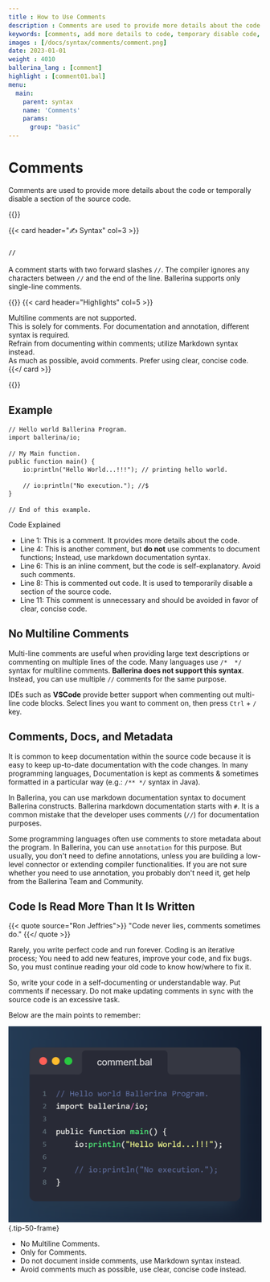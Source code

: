 ```yaml
---
title : How to Use Comments
description : Comments are used to provide more details about the code or temporally disable a section of the source code. <br> A comment starts with two forward slashes `//`. The compiler ignores any characters between `//` and the end of the line. 
keywords: [comments, add more details to code, temporary disable code, markdown syntax for documentation]
images : [/docs/syntax/comments/comment.png]
date: 2023-01-01
weight : 4010
ballerina_lang : [comment]
highlight : [comment01.bal]
menu: 
  main:
    parent: syntax
    name: 'Comments'
    params:
      group: "basic"
---
```


# Comments

Comments are used to provide more details about the code or temporally disable a section of the source code.

{{<cards>}}

{{< card header="✍ Syntax" col=3 >}}

#### `//`

A comment starts with two forward slashes `//`. The compiler ignores any characters between `//` and the end of the line. Ballerina supports only single-line comments.


{{</card>}}
{{< card header="Highlights" col=5 >}}

<i class="bi bi-info-lg text-primary"></i> Multiline comments are not supported. <br>
<i class="bi bi-check2 text-success"></i> This is solely for comments. For documentation and annotation, different syntax is required.<br>
<i class="bi bi-x-lg text-danger"></i> Refrain from documenting within comments; utilize Markdown syntax instead.<br>
<i class="bi bi-check2 text-success"></i> As much as possible, avoid comments. Prefer using clear, concise code.<br>
{{</ card >}}

{{</cards>}}


## Example

```ballerina {filename="comments.bal" result="output" lines="1 4 6 8 11" codeview=false}
// Hello world Ballerina Program.
import ballerina/io;

// My Main function.
public function main() {
    io:println("Hello World...!!!"); // printing hello world.

    // io:println("No execution."); //$
}

// End of this example.

```

Code Explained

* Line 1: <i class="bi bi-info-circle text-primary"></i> This is a comment. It provides more details about the code. 
* Line 4: <i class="bi bi-exclamation-square text-warning"></i> This is another comment, but **do not** use comments to document functions; Instead, use markdown documentation syntax.
* Line 6: <i class="bi bi-exclamation-square text-warning"></i> This is an inline comment, but the code is self-explanatory. Avoid such comments.
* Line 8: <i class="bi bi-check-circle text-success"></i> This is commented out code. It is used to temporarily disable a section of the source code.
* Line 11: <i class="bi bi-exclamation-square text-warning"></i> This comment is unnecessary and should be avoided in favor of clear, concise code.


## No Multiline Comments

Multi-line comments are useful when providing large text descriptions or commenting on multiple lines of the code. Many languages use `/*  */` syntax for multiline comments. **Ballerina does not support this syntax**. Instead, you can use multiple `//` comments for the same purpose.

IDEs such as **VSCode** provide better support when commenting out multi-line code blocks. Select lines you want to comment on, then press `Ctrl` + `/` key.

## Comments, Docs, and Metadata

It is common to keep documentation within the source code because it is easy to keep up-to-date documentation with the code changes. In many programming languages, Documentation is kept as comments & sometimes formatted in a particular way (e.g.: `/** */` syntax in Java).

In Ballerina, you can use markdown documentation syntax to document Ballerina constructs. Ballerina markdown documentation starts with `#`. It is a common mistake that the developer uses comments (`//`) for documentation purposes.

Some programming languages often use comments to store metadata about the program. In Ballerina, you can use `annotation` for this purpose. But usually, you don't need to define annotations, unless you are building a low-level connector or extending compiler functionalities. If you are not sure whether you need to use annotation, you probably don't need it, get help from the Ballerina Team and Community.

## Code Is Read More Than It Is Written

{{< quote source="Ron Jeffries">}}
"Code never lies, comments sometimes do."
{{</ quote >}}

Rarely, you write perfect code and run forever. Coding is an iterative process; You need to add new features, improve your code, and fix bugs. So, you must continue reading your old code to know how/where to fix it.

So, write your code in a self-documenting or understandable way. Put comments if necessary. Do not make updating comments in sync with the source code is an excessive task.


Below are the main points to remember:

![comments](/docs/syntax/comments/comment.png)
{.tip-50-frame}

* No Multiline Comments.
* Only for Comments.
* Do not document inside comments, use Markdown syntax instead.
* Avoid comments much as possible, use clear, concise code instead.
